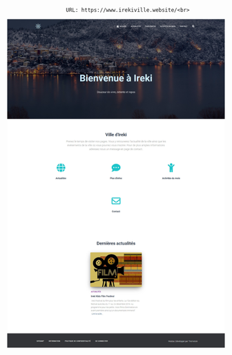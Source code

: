                        URL: https://www.irekiville.website/<br>
 <img src="screenshot.jpg" alt="Ireki site"> 

